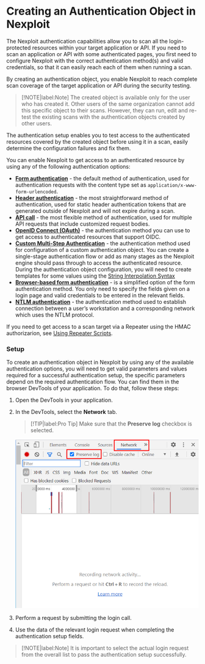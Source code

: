 # Creating an Authentication Object in Nexploit

The Nexploit authentication capabilities allow you to scan all the login-protected resources within your target application or API. If you need to scan an application  or API with some authenticated pages, you first need to configure Nexploit with the correct authentication method(s) and valid credentials, so that it can easily reach each of them when running a scan. 

By creating an authentication object, you enable Nexploit to reach complete scan coverage of the target application or API during the security testing. 

>[!NOTE|label:Note]
The created object is available only for the user who has created it. Other users of the same organization cannot add this specific object to their scans. However, they can run, edit and re-test the existing scans with the authentication objects created by other users.

The authentication setup enables you to test access to the authenticated resources covered by the created object before using it in a scan, easily determine the configuration failures and fix them. 

You can enable Nexploit to get access to an authenticated resource by using any of the following authentication options:
* [**Form authentication**](guide/np-web-ui/scanning/managing-authentications/types/form-authentication.md) - the default method of authentication, used for authentication requests with the content type set as `application/x-www-form-urlencoded`.   
* [**Header authentication**](guide/np-web-ui/scanning/managing-authentications/types/header-authentication.md) - the most straightforward method of authentication, used for static header authentication tokens that are generated outside of Nexploit and will not expire during a scan.  
* [**API call**](guide/np-web-ui/scanning/managing-authentications/types/api-call.md) - the most flexible method of authentication, used  for multiple API requests that include customized request bodies. 
* [**OpenID Connect (OAuth)**](guide/np-web-ui/scanning/managing-authentications/types/openid-connect.md) - the authentication method you can use to get access to authenticated resources that support OIDC.  
* [**Custom Multi-Step Authentication**](guide/np-web-ui/scanning/managing-authentications/types/custom-auth.md) - the authentication method used for configuration of a custom authentication object. You can create a single-stage authentication flow or add as many stages as the Nexploit engine should pass through to access the authenticated resource. During the authentication object configuration, you will need to create templates for some values using the [String Interpolation Syntax](guide/np-web-ui/scanning/managing-authentications/syntax.md) 
* [**Browser-based form authentication**](guide/np-web-ui/scanning/managing-authentications/types/browser-based-auth.md) - is a simplified option of the form authentication method. You only need to specify the fields given on a login page and valid credentials to be entered in the relevant fields.
* [**NTLM authentication**](guide/np-web-ui/scanning/managing-authentications/types/ntlm-auth.md) - the authentication method used to establish connection between a user’s workstation and a corresponding network which uses the NTLM protocol.

If you need to get access to a scan target via a Repeater using the HMAC authorizarion, see [Using Repeater Scripts](/guide/np-web-ui/advanced-set-up/using-repeaters-scripts/scripts-overview.md).

### Setup <!-- {docsify-ignore} -->
To create an authentication object in Nexploit by using any of the available authentication options, you will need to get valid parameters and values required for a successful authentication setup, the specific parameters depend on the required authentication flow. You can find them in the browser DevTools of your application. To do that, follow these steps:
1. Open the DevTools in your application.
2. In the DevTools, select the **Network** tab.

    > [!TIP|label:Pro Tip]
Make sure that the **Preserve log** checkbox is selected.

   ![Preserve-log](media/preserve-log.png ':size=45%')

3. Perform a request by submitting the login call.  
4. Use the data of the relevant login request when completing the authentication setup fields.

  >[!NOTE|label:Note]
  It is important to select the actual login request from the overall list to pass the authentication setup successfully. 


